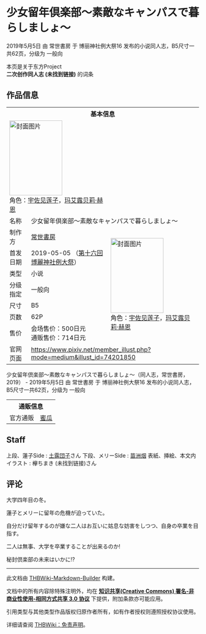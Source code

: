 # 少女留年倶楽部～素敵なキャンパスで暮らしましょ～

<!-- source html: G:\repos\THBWiki-Markdown-Builder\THBWikiMarkdown\Temp\main\7\7c\ns0%3A%E5%B0%91%E5%A5%B3%E7%95%99%E5%B9%B4%E5%80%B6%E6%A5%BD%E9%83%A8%EF%BD%9E%E7%B4%A0%E6%95%B5%E3%81%AA%E3%82%AD%E3%83%A3%E3%83%B3%E3%83%91%E3%82%B9%E3%81%A7%E6%9A%AE%E3%82%89%E3%81%97%E3%81%BE%E3%81%97%E3%82%87%EF%BD%9E.html -->

2019年5月5日 由 常世書房 于 博丽神社例大祭16 发布的小说同人志，B5尺寸一共62页，分级为 一般向

本页是关于东方Project  
 **二次创作同人志 (未找到链接)** 的词条

## 作品信息

<table><tbody><tr><th colspan="3">基本信息</th></tr><tr><td class="cover-artwork-mobile" colspan="2"><a href="./文件-少女留年倶楽部～素敵なキャンパスで暮らしましょ～封面.jpg.md" class="image" title="封面图片"><img alt="封面图片" src="https://upload.thwiki.cc/thumb/e/e1/%E5%B0%91%E5%A5%B3%E7%95%99%E5%B9%B4%E5%80%B6%E6%A5%BD%E9%83%A8%EF%BD%9E%E7%B4%A0%E6%95%B5%E3%81%AA%E3%82%AD%E3%83%A3%E3%83%B3%E3%83%91%E3%82%B9%E3%81%A7%E6%9A%AE%E3%82%89%E3%81%97%E3%81%BE%E3%81%97%E3%82%87%EF%BD%9E%E5%B0%81%E9%9D%A2.jpg/138px-%E5%B0%91%E5%A5%B3%E7%95%99%E5%B9%B4%E5%80%B6%E6%A5%BD%E9%83%A8%EF%BD%9E%E7%B4%A0%E6%95%B5%E3%81%AA%E3%82%AD%E3%83%A3%E3%83%B3%E3%83%91%E3%82%B9%E3%81%A7%E6%9A%AE%E3%82%89%E3%81%97%E3%81%BE%E3%81%97%E3%82%87%EF%BD%9E%E5%B0%81%E9%9D%A2.jpg" decoding="async" loading="lazy" width="138" height="196" srcset="https://upload.thwiki.cc/thumb/e/e1/%E5%B0%91%E5%A5%B3%E7%95%99%E5%B9%B4%E5%80%B6%E6%A5%BD%E9%83%A8%EF%BD%9E%E7%B4%A0%E6%95%B5%E3%81%AA%E3%82%AD%E3%83%A3%E3%83%B3%E3%83%91%E3%82%B9%E3%81%A7%E6%9A%AE%E3%82%89%E3%81%97%E3%81%BE%E3%81%97%E3%82%87%EF%BD%9E%E5%B0%81%E9%9D%A2.jpg/207px-%E5%B0%91%E5%A5%B3%E7%95%99%E5%B9%B4%E5%80%B6%E6%A5%BD%E9%83%A8%EF%BD%9E%E7%B4%A0%E6%95%B5%E3%81%AA%E3%82%AD%E3%83%A3%E3%83%B3%E3%83%91%E3%82%B9%E3%81%A7%E6%9A%AE%E3%82%89%E3%81%97%E3%81%BE%E3%81%97%E3%82%87%EF%BD%9E%E5%B0%81%E9%9D%A2.jpg 1.5x, https://upload.thwiki.cc/thumb/e/e1/%E5%B0%91%E5%A5%B3%E7%95%99%E5%B9%B4%E5%80%B6%E6%A5%BD%E9%83%A8%EF%BD%9E%E7%B4%A0%E6%95%B5%E3%81%AA%E3%82%AD%E3%83%A3%E3%83%B3%E3%83%91%E3%82%B9%E3%81%A7%E6%9A%AE%E3%82%89%E3%81%97%E3%81%BE%E3%81%97%E3%82%87%EF%BD%9E%E5%B0%81%E9%9D%A2.jpg/276px-%E5%B0%91%E5%A5%B3%E7%95%99%E5%B9%B4%E5%80%B6%E6%A5%BD%E9%83%A8%EF%BD%9E%E7%B4%A0%E6%95%B5%E3%81%AA%E3%82%AD%E3%83%A3%E3%83%B3%E3%83%91%E3%82%B9%E3%81%A7%E6%9A%AE%E3%82%89%E3%81%97%E3%81%BE%E3%81%97%E3%82%87%EF%BD%9E%E5%B0%81%E9%9D%A2.jpg 2x" data-file-width="1512" data-file-height="2150"></a><div class="cover-char">角色：<a href="./宇佐见莲子.md" title="宇佐见莲子">宇佐见莲子</a>，<a href="./玛艾露贝莉·赫恩.md" title="玛艾露贝莉·赫恩">玛艾露贝莉·赫恩</a></div></td>
</tr><tr><td class="label">名称</td><td colspan="2"> 少女留年倶楽部～素敵なキャンパスで暮らしましょ～ </td></tr><tr><td class="label">制作方</td><td><a href="./常世書房.md" title="常世書房">常世書房</a></td><td class="cover-artwork" rowspan="7" style="min-width:196px;"><a href="./文件-少女留年倶楽部～素敵なキャンパスで暮らしましょ～封面.jpg.md" class="image" title="封面图片"><img alt="封面图片" src="https://upload.thwiki.cc/thumb/e/e1/%E5%B0%91%E5%A5%B3%E7%95%99%E5%B9%B4%E5%80%B6%E6%A5%BD%E9%83%A8%EF%BD%9E%E7%B4%A0%E6%95%B5%E3%81%AA%E3%82%AD%E3%83%A3%E3%83%B3%E3%83%91%E3%82%B9%E3%81%A7%E6%9A%AE%E3%82%89%E3%81%97%E3%81%BE%E3%81%97%E3%82%87%EF%BD%9E%E5%B0%81%E9%9D%A2.jpg/138px-%E5%B0%91%E5%A5%B3%E7%95%99%E5%B9%B4%E5%80%B6%E6%A5%BD%E9%83%A8%EF%BD%9E%E7%B4%A0%E6%95%B5%E3%81%AA%E3%82%AD%E3%83%A3%E3%83%B3%E3%83%91%E3%82%B9%E3%81%A7%E6%9A%AE%E3%82%89%E3%81%97%E3%81%BE%E3%81%97%E3%82%87%EF%BD%9E%E5%B0%81%E9%9D%A2.jpg" decoding="async" loading="lazy" width="138" height="196" srcset="https://upload.thwiki.cc/thumb/e/e1/%E5%B0%91%E5%A5%B3%E7%95%99%E5%B9%B4%E5%80%B6%E6%A5%BD%E9%83%A8%EF%BD%9E%E7%B4%A0%E6%95%B5%E3%81%AA%E3%82%AD%E3%83%A3%E3%83%B3%E3%83%91%E3%82%B9%E3%81%A7%E6%9A%AE%E3%82%89%E3%81%97%E3%81%BE%E3%81%97%E3%82%87%EF%BD%9E%E5%B0%81%E9%9D%A2.jpg/207px-%E5%B0%91%E5%A5%B3%E7%95%99%E5%B9%B4%E5%80%B6%E6%A5%BD%E9%83%A8%EF%BD%9E%E7%B4%A0%E6%95%B5%E3%81%AA%E3%82%AD%E3%83%A3%E3%83%B3%E3%83%91%E3%82%B9%E3%81%A7%E6%9A%AE%E3%82%89%E3%81%97%E3%81%BE%E3%81%97%E3%82%87%EF%BD%9E%E5%B0%81%E9%9D%A2.jpg 1.5x, https://upload.thwiki.cc/thumb/e/e1/%E5%B0%91%E5%A5%B3%E7%95%99%E5%B9%B4%E5%80%B6%E6%A5%BD%E9%83%A8%EF%BD%9E%E7%B4%A0%E6%95%B5%E3%81%AA%E3%82%AD%E3%83%A3%E3%83%B3%E3%83%91%E3%82%B9%E3%81%A7%E6%9A%AE%E3%82%89%E3%81%97%E3%81%BE%E3%81%97%E3%82%87%EF%BD%9E%E5%B0%81%E9%9D%A2.jpg/276px-%E5%B0%91%E5%A5%B3%E7%95%99%E5%B9%B4%E5%80%B6%E6%A5%BD%E9%83%A8%EF%BD%9E%E7%B4%A0%E6%95%B5%E3%81%AA%E3%82%AD%E3%83%A3%E3%83%B3%E3%83%91%E3%82%B9%E3%81%A7%E6%9A%AE%E3%82%89%E3%81%97%E3%81%BE%E3%81%97%E3%82%87%EF%BD%9E%E5%B0%81%E9%9D%A2.jpg 2x" data-file-width="1512" data-file-height="2150"></a><div class="cover-char">角色：<a href="./宇佐见莲子.md" title="宇佐见莲子">宇佐见莲子</a>，<a href="./玛艾露贝莉·赫恩.md" title="玛艾露贝莉·赫恩">玛艾露贝莉·赫恩</a></div></td>
</tr><tr><td class="label">首发日期</td><td>2019-05-05&#160;（<a href="/展会作品列表?e=%E5%8D%9A%E4%B8%BD%E7%A5%9E%E7%A4%BE%E4%BE%8B%E5%A4%A7%E7%A5%AD%2316">第十六回 博麗神社例大祭</a>）</td></tr><tr><td class="label">类型</td><td>小说</td></tr><tr><td class="label">分级指定</td><td>一般向</td></tr><tr><td class="label">尺寸</td><td>B5</td></tr><tr><td class="label">页数</td><td>62P</td></tr><tr><td class="label">售价</td><td>会场售价：500日元<br>通贩售价：714日元</td></tr>
<tr><td class="label">官网页面</td><td colspan="2"><a rel="nofollow" class="external free" href="https://www.pixiv.net/member_illust.php?mode=medium&amp;illust_id=74201850">https://www.pixiv.net/member_illust.php?mode=medium&amp;illust_id=74201850</a></td></tr></tbody></table>

少女留年倶楽部～素敵なキャンパスで暮らしましょ～（同人志，常世書房，2019） - 2019年5月5日 由 常世書房 于 博丽神社例大祭16 发布的小说同人志，B5尺寸一共62页，分级为 一般向

<table><tbody><tr><th colspan="3">通贩信息</th></tr><tr><td class="label">官方通贩</td><td colspan="2"><a rel="nofollow" class="external text" href="https://www.melonbooks.co.jp/detail/detail.php?product_id=497379">蜜瓜</a></td></tr></tbody></table>



## Staff
上段、蓮子Side
: [土露団子](./土露団子.md)さん
下段、メリーSide
: [苗洲烟](./苗洲烟.md)
表紙、挿絵、本文内イラスト
: 欅ちまき (未找到链接)さん


## 评论

  
大学四年目の冬。  

蓮子とメリーに留年の危機が迫っていた。  

自分だけ留年するのが嫌な二人はお互いに姑息な妨害をしつつ、自身の卒業を目指す。  

二人は無事、大学を卒業することが出来るのか!  

秘封倶楽部の未来はいかに!?
  







---

此文档由 [THBWiki-Markdown-Builder](https://github.com/Delsin-Yu/THBWiki-Markdown-Builder) 构建。

文档中的所有内容除特殊注明外，均在 [**知识共享(Creative Commons) 署名-非商业性使用-相同方式共享 3.0 协议**](https://creativecommons.org/licenses/by-sa/3.0/deed.zh-hans) 下提供，附加条款亦可能应用。

引用类型与其他类型作品版权归原作者所有，如有作者授权则遵照授权协议使用。

详细请查阅 [THBWiki：免责声明](https://thbwiki.cc/THBWiki:%E5%85%8D%E8%B4%A3%E5%A3%B0%E6%98%8E)。

